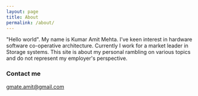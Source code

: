 ```yaml
---
layout: page
title: About
permalink: /about/
---
```


"Hello world". My name is Kumar Amit Mehta. I’ve keen interest in hardware software co-operative architecture. Currently I work for a market leader in Storage systems. This site is about my personal rambling on various topics and do not represent my employer's perspective. 

### Contact me

[gmate.amit@gmail.com](mailto:gmate.amit@gmail.com)
